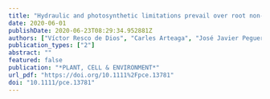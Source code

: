```yaml
---
title: "Hydraulic and photosynthetic limitations prevail over root non-structural carbohydrate reserves as drivers of resprouting in two Mediterranean oaks"
date: 2020-06-01
publishDate: 2020-06-23T08:29:34.952881Z
authors: ["Víctor Resco de Dios", "Carles Arteaga", "José Javier Peguero-Pina", "Domingo Sancho-Knapik", "Haiyan Qin", "Obey K Zveushe", "Wei Sun", "David G Williams", "Matthias M Boer", "Jordi Voltas", "José Manuel Moreno", "David T Tissue", "Eustaquio Gil-Pelegrín"]
publication_types: ["2"]
abstract: ""
featured: false
publication: "*PLANT, CELL & ENVIRONMENT*"
url_pdf: "https://doi.org/10.1111%2Fpce.13781"
doi: "10.1111/pce.13781"
---
```


